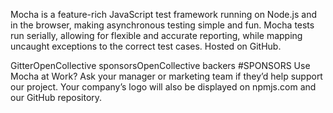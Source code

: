 Mocha is a feature-rich JavaScript test framework running on Node.js and in the browser, making asynchronous testing simple and fun. Mocha tests run serially, allowing for flexible and accurate reporting, while mapping uncaught exceptions to the correct test cases. Hosted on GitHub.

GitterOpenCollective sponsorsOpenCollective backers
#SPONSORS
Use Mocha at Work? Ask your manager or marketing team if they’d help support our project. Your company’s logo will also be displayed on npmjs.com and our GitHub repository.